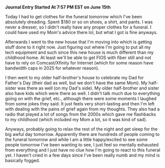 **Journal Entry Started At 7:57 PM EST on June 15th**

Today I had to get clothes for the funeral tomorrow which I've been absolutely dreading. Spent $180 or so on shoes, a shirt, and pants. I was never a dresser, so I didn't really have any proper clothes for a funeral. I could have used my Mom's advice there lol, but what I got is fine anyways.

Afterwards I went to the new house that I'm moving into which is getting stuff done to it right now. Just figuring out where I'm going to put all my tech equipment and such since this new house is much different than my childhood home. At least we'll be able to get FIOS with fiber still and not have to rely on Comcast/Xfinity for Internet (which for some reason have bandwidth caps in 2025 for whatever reason).

I then went to my older half-brother's house to celebrate my Dad for Father's Day (their dad as well, but we don't have the same Mom). My half-sister was there as well (on my Dad's side). My older half-brother and sister also have kids which were there as well. I didn't talk much due to everything going on with the grief, etc., although there were some moments I laughed from some jokes they said. It just feels very short-lasting and then I'm left with dealing with the pains of grief again from my thoughts. They also had a radio that played a lot of songs from the 2000s which gave me flashbacks to my childhood (which included my Mom a lot, so it was kind of sad).

Anyways, probably going to relax the rest of the night and get sleep for the big awful day tomorrow. Apparently there are hundreds of people coming to the funeral tomorrow and while I am a little happy/excited to see some people tomorrow I've been wanting to see, I just feel so mentally exhausted from everything and I just have no clue how I'm going to react to this funeral yet. I haven't cried in a few days since I've been really numb and my mind is basically fogged.